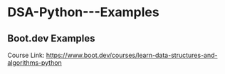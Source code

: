 # DSA-Python---Examples

## Boot.dev Examples 

Course Link: https://www.boot.dev/courses/learn-data-structures-and-algorithms-python

